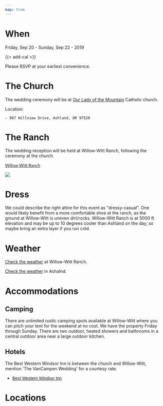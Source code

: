 ```yaml
---
map: true
---
```


# When

Friday, Sep 20 - Sunday, Sep 22 - 2019

{{< add-cal >}} 

Please RSVP at your earliest convenience. 

# The Church

The wedding ceremony will be at [Our Lady of the Mountain](https://ourladymt.org/) Catholic church.

Location:

    - 987 Hillview Drive, Ashland, OR 97520


# The Ranch 

The wedding reception will be held at Willow-Witt Ranch, following the ceremony at the church. 

<a href="https://willowwittranch.com/" target="_blank" style="font-family: 'Lato'">Willow Witt Ranch</a>

![](/img/WillowWitt.png#venue)

# Dress 

We could describe the right attire for this event as "dressy-casual". One would likely benefit from a more comfortable shoe at the ranch, as the ground at Willow-Witt is uneven dirt/rocks. Willow-Witt Ranch is at 5000 ft elevation and may be up to 10 degrees cooler than Ashland on the day, so maybe bring an extra layer if you run cold.


# Weather 

[Check the weather](https://www.google.com/search?q=willow+witt+weather&oq=willow+witt+weather&aqs=chrome..69i57j33.2829j0j7&sourceid=chrome&ie=UTF-8) at Willow-Witt Ranch.

[Check the weather](https://www.google.com/search?safe=off&ei=rCX7XLqdCqqB0wKq74Zo&q=ashland+weather&oq=ashland+weather&gs_l=psy-ab.3..0i71l8.0.0..11532...0.0..0.0.0.......0......gws-wiz.giVUzuEls_o) in Ashalnd.

# Accommodations

## Camping

There are unlimited rustic camping spots available at Willow-Witt where you can pitch your tent for the weekend at no cost. We have the property Friday through Sunday. There are two outdoor, heated showers and bathrooms in a central outdoor area near a large outdoor kitchen.

## Hotels 

The Best Western Windsor Inn is between the church and Willow-Witt, mention 'The VanCampen Wedding' for a courtesy rate. 

<ul>
<li>
<a href="https://www.bestwestern.com/en_US/book/hotels-in-ashland/best-western-windsor-inn/propertyCode.38149.html" target="_blank" style="font-family: 'Josefin Sans', sans-serif;">Best Western Windsor Inn</a>
</li>
</ul>

# Locations
